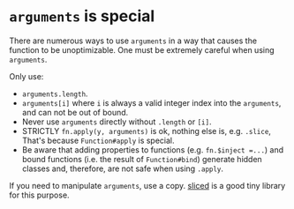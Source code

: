 # `arguments` is special

There are numerous ways to use `arguments` in a way that causes the function to be unoptimizable. One must be extremely careful when using `arguments`.

Only use:

* `arguments.length`.
* `arguments[i]` where `i` is always a valid integer index into the `arguments`, and can not be out of bound.
* Never use `arguments` directly without `.length` or `[i]`.
* STRICTLY `fn.apply(y, arguments)` is ok, nothing else is, e.g. `.slice`, That's because `Function#apply` is special.
* Be aware that adding properties to functions (e.g. `fn.$inject =...`) and bound functions (i.e. the result of `Function#bind`) generate hidden classes and, therefore, are not safe when using `.apply`.

If you need to manipulate `arguments`, use a copy. [sliced](https://github.com/aheckmann/sliced) is a good tiny library for this purpose.
